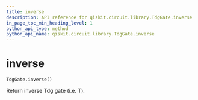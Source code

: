 ```yaml
---
title: inverse
description: API reference for qiskit.circuit.library.TdgGate.inverse
in_page_toc_min_heading_level: 1
python_api_type: method
python_api_name: qiskit.circuit.library.TdgGate.inverse
---
```


# inverse

<span id="qiskit.circuit.library.TdgGate.inverse" />

`TdgGate.inverse()`

Return inverse Tdg gate (i.e. T).

